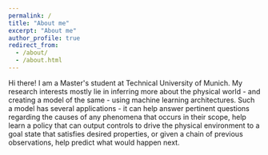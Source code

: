 ```yaml
---
permalink: /
title: "About me"
excerpt: "About me"
author_profile: true
redirect_from: 
  - /about/
  - /about.html
---
```

Hi there! I am a Master's student at Technical University of Munich. My research interests mostly lie in inferring more 
about the physical world - and creating a model of the same - using machine learning architectures. Such a model has several 
applications - it can help answer pertinent questions regarding the causes of any phenomena that occurs in their scope, help 
learn a policy that can output controls to drive the physical environment to a goal state that satisfies desired properties, 
or given a chain of previous observations, help predict what would happen next.